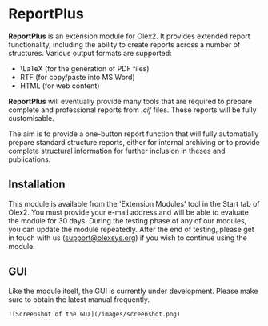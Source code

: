 ReportPlus
==========

**ReportPlus** is an extension module for Olex2. It provides extended report functionality, including the ability to create reports across a number of structures. Various output formats are supported:

- \LaTeX (for the generation of PDF files)
- RTF (for copy/paste into MS Word)
- HTML (for web content)

**ReportPlus** will eventually provide many tools that are required to prepare complete and professional reports from *.cif* files. These reports will be fully customisable.

The aim is to provide a one-button report function that will fully automatially prepare standard structure reports, either for internal archiving or to provide complete structural information for further inclusion in theses and publications.

Installation
--------------
This module is available from the 'Extension Modules' tool in the Start tab of Olex2. You must provide your e-mail address and will be able to evaluate the module for 30 days. During the testing phase of any of our modules, you can update the module repeatedly. After the end of testing, please get in touch with us (support@olexsys.org) if you wish to continue using the module.

GUI
---
Like the module itself, the GUI is currently under development. Please make sure to obtain the latest manual frequently.

	![Screenshot of the GUI](/images/screenshot.png)
